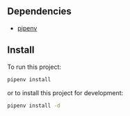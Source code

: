 ## Dependencies

-   [pipenv](https://formulae.brew.sh/formula/pipenv#default)

## Install

To run this project:

```bash
pipenv install
```

or to install this project for development:

```bash
pipenv install -d
```

<!-- Pytorch is installed automatically, and will work fine for all CPU based usages. However, to configure this package for GPU usage, you must install your required pytorch version via:

```bash
$ pipenv run pip install torch==1.8.1+cu102 ...
``` -->
